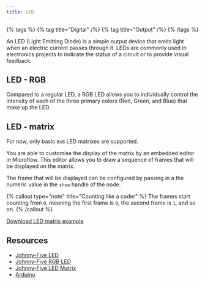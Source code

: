```yaml
---
title: LED
---
```


{% tags %}
{% tag title="Digital" /%}
{% tag title="Output" /%}
{% /tags %}

An LED (Light Emitting Diode) is a simple output device that emits light when an electric current passes through it.
LEDs are commonly used in electronics projects to indicate the status of a circuit or to provide visual feedback.

## LED - RGB

Compared to a regular LED, a RGB LED allows you to individually control the intensity of each of the three primary colors (Red, Green, and Blue) that make up the LED.

## LED - matrix
For now, only basic `8x8` LED matrixes are supported.

You are able to customise the display of the matrix by an embedded editor in Microflow. This editor allows you to draw a sequence of frames that will be displayed on the matrix.

The frame that will be displayed can be configured by passing in a the numeric value in the `show` handle of the node.

{% callout type="note" title="Counting like a coder" %}
The frames start counting from `0`, meaning the first frame is `0`, the second frame is `1`, and so on.
{% /callout %}

[Download LED matrix example](/flow-examples/led_matrix.microflow)

## Resources

- [Johnny-Five LED](https://johnny-five.io/api/led/)
- [Johnny-Five RGB LED](https://johnny-five.io/api/led.rgb/)
- [Johnny-Five LED Matrix](https://johnny-five.io/api/led.matrix/)
- [Arduino](https://docs.arduino.cc/built-in-examples/basics/Blink/)

